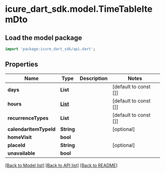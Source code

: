 # icure_dart_sdk.model.TimeTableItemDto

## Load the model package
```dart
import 'package:icure_dart_sdk/api.dart';
```

## Properties
Name | Type | Description | Notes
------------ | ------------- | ------------- | -------------
**days** | **List<String>** |  | [default to const []]
**hours** | [**List<TimeTableHourDto>**](TimeTableHourDto.md) |  | [default to const []]
**recurrenceTypes** | **List<String>** |  | [default to const []]
**calendarItemTypeId** | **String** |  | [optional]
**homeVisit** | **bool** |  |
**placeId** | **String** |  | [optional]
**unavailable** | **bool** |  |

[[Back to Model list]](../README.md#documentation-for-models) [[Back to API list]](../README.md#documentation-for-api-endpoints) [[Back to README]](../README.md)
